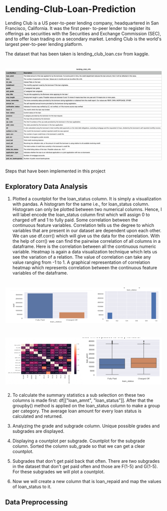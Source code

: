 # Lending-Club-Loan-Prediction
Lending Club is a US peer-to-peer lending company, headquartered in San Francisco, California. It was the first peer-
to-peer lender to register its offerings as securities with the Securities and Exchange Commission (SEC), and to offer loan trading on a secondary market. Lending Club is the world's largest peer-to-peer lending platform.

The dataset that has been taken is lending_club_loan.csv from kaggle.
# ![Rishita Kotiyal header](https://github.com/rishita27/Lending-Club-Loan-Prediction/blob/master/Outputs/Info.png)

Steps that have been implemented in this project

## Exploratory Data Analysis

1. Plotted a countplot for the loan_status column. It is simply a visualization with pandas. A histogram for the same i.e., for loan_status column. Histogram can only be plotted between two numerical columns. Hence, I will label encode the loan_status column first which will assign 0 to charged off and 1 to fully paid. Some correlation between the continuous feature variables. Correlation tells us the degree to which variables that are present in our dataset are dependent upon each other. We can use df.corr() which will give us the data for the correlation. With the help of corr() we can find the pairwise correlation of all columns in a dataframe. Here is the correlation between all the continuous numeric variable. Heatmap is again a data visualization technique which lets us see the variation of a relation. The value of correlation can take any value ranging from -1 to 1. A graphical representation of correlation heatmap which represents correlation between the continuous feature variables of the dataframe.
# ![Rishita Kotiyal header](https://github.com/rishita27/Lending-Club-Loan-Prediction/blob/master/Outputs/image.png)
# ![Rishita Kotiyal header](https://github.com/rishita27/Lending-Club-Loan-Prediction/blob/master/Outputs/image-2.png)

2. To calculate the summary statistics a sub selection on these two columns is made first: df[["loan_amnt", "loan_status"]]. After that the groupby() method is applied on the loan_status column to make a group per category. The average loan amount for every loan status is calculated and returned.

3. Analyzing the grade and subgrade column. Unique possible grades and subgrades are displayed.
4. Displaying a countplot per subgrade. Countplot for the subgrade column. Sorted the column sub_grade so that we can get a clear countplot.
5. Subgrades that don’t get paid back that often. There are two subgrades in the dataset that don't get paid often and those are F(1-5) and G(1-5). For these subgrades we will plot a countplot.
6. Now we will create a new column that is loan_repaid and map the values of loan_status to it.

## Data Preprocessing



